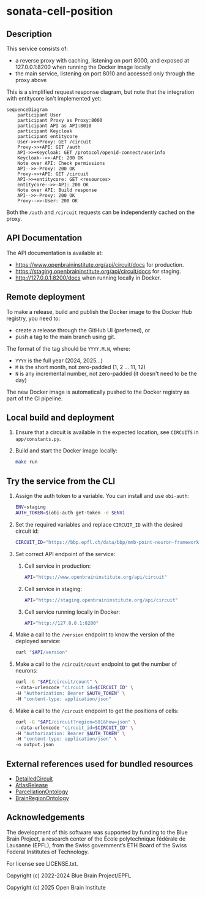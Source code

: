 # sonata-cell-position

## Description

This service consists of:

-   a reverse proxy with caching, listening on port 8000, and exposed at 127.0.0.1:8200 when running the Docker image locally
-   the main service, listening on port 8010 and accessed only through the proxy above

This is a simplified request response diagram, but note that the integration with entitycore isn't implemented yet:

```mermaid
sequenceDiagram
    participant User
    participant Proxy as Proxy:8000
    participant API as API:8010
    participant Keycloak
    participant entitycore
    User->>+Proxy: GET /circuit
    Proxy->>+API: GET /auth
    API->>+Keycloak: GET /protocol/openid-connect/userinfo
    Keycloak-->>-API: 200 OK
    Note over API: Check permissions
    API-->>-Proxy: 200 OK
    Proxy->>+API: GET /circuit
    API->>+entitycore: GET <resources>
    entitycore-->>-API: 200 OK
    Note over API: Build response
    API-->>-Proxy: 200 OK
    Proxy-->>-User: 200 OK
```

Both the `/auth` and `/circuit` requests can be independently cached on the proxy.


## API Documentation

The API documentation is available at:
- <https://www.openbraininstitute.org/api/circuit/docs> for production.
- <https://staging.openbraininstitute.org/api/circuit/docs> for staging.
- <http://127.0.0.1:8200/docs> when running locally in Docker.


## Remote deployment

To make a release, build and publish the Docker image to the Docker Hub  registry, you need to:

-   create a release through the GitHub UI (preferred), or
-   push a tag to the main branch using git.

The format of the tag should be `YYYY.M.N`, where:

-   `YYYY` is the full year (2024, 2025...)
-   `M` is the short month, not zero-padded (1, 2 ... 11, 12)
-   `N` is any incremental number, not zero-padded (it doesn't need to be the day)

The new Docker image is automatically pushed to the Docker registry as part of the CI pipeline.


## Local build and deployment

1. Ensure that a circuit is available in the expected location, see `CIRCUITS` in `app/constants.py`.

2. Build and start the Docker image locally:

    ```bash
    make run
    ```

## Try the service from the CLI

1. Assign the auth token to a variable. You can install and use `obi-auth`:

    ```bash
    ENV=staging
    AUTH_TOKEN=$(obi-auth get-token -e $ENV)
    ```

2. Set the required variables and replace `CIRCUIT_ID` with the desired circuit id:

    ```bash
    CIRCUIT_ID="https://bbp.epfl.ch/data/bbp/mmb-point-neuron-framework-model/2b29d249-6520-4a98-9586-27ec7803aed2"
    ```

3. Set correct API endpoint of the service:

   1. Cell service in production:

      ```bash
      API="https://www.openbraininstitute.org/api/circuit"
      ```

   2. Cell service in staging:

      ```bash
      API="https://staging.openbraininstitute.org/api/circuit"
      ```

   3. Cell service running locally in Docker:

      ```bash
      API="http://127.0.0.1:8200"
      ```

4. Make a call to the `/version` endpoint to know the version of the deployed service:

    ```bash
    curl "$API/version"
    ```
   
5. Make a call to the `/circuit/count` endpoint to get the number of neurons:

    ```bash
    curl -G "$API/circuit/count" \
    --data-urlencode "circuit_id=$CIRCUIT_ID" \
    -H "Authorization: Bearer $AUTH_TOKEN" \
    -H "content-type: application/json"
    ```
   
6. Make a call to the `/circuit` endpoint to get the positions of cells:

    ```bash
    curl -G "$API/circuit?region=581&how=json" \
    --data-urlencode "circuit_id=$CIRCUIT_ID" \
    -H "Authorization: Bearer $AUTH_TOKEN" \
    -H "content-type: application/json" \
    -o output.json
    ```

## External references used for bundled resources

- [DetailedCircuit](https://openbluebrain.com/web/fusion/bbp/mmb-point-neuron-framework-model/resources/https%3A%2F%2Fbbp.epfl.ch%2Fdata%2Fbbp%2Fmmb-point-neuron-framework-model%2F2b29d249-6520-4a98-9586-27ec7803aed2?rev=1)
- [AtlasRelease](https://openbluebrain.com/web/fusion/bbp/atlas/resources/https%3A%2F%2Fbbp.epfl.ch%2Fneurosciencegraph%2Fdata%2F4906ab85-694f-469d-962f-c0174e901885?rev=15)
- [ParcellationOntology](https://openbluebrain.com/web/fusion/bbp/atlas/resources/https%3A%2F%2Fbbp.epfl.ch%2Fneurosciencegraph%2Fdata%2F0518dd0b-cbc7-43ef-a75f-45631059c8c5?rev=39)
- [BrainRegionOntology](https://openbluebrain.com/web/fusion/neurosciencegraph/datamodels/resources/http%3A%2F%2Fbbp.epfl.ch%2Fneurosciencegraph%2Fontologies%2Fcore%2Fbrainregion?tag=v2.1.0)


## Acknowledgements

The development of this software was supported by funding to the Blue Brain Project, a research center of the École polytechnique fédérale de Lausanne (EPFL), from the Swiss government’s ETH Board of the Swiss Federal Institutes of Technology.

For license see LICENSE.txt.

Copyright (c) 2022-2024 Blue Brain Project/EPFL

Copyright (c) 2025 Open Brain Institute
